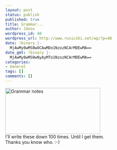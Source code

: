 ```yaml
---
layout: post
status: publish
published: true
title: Grammar...
author: János
wordpress_id: 48
wordpress_url: http://www.rusiczki.net/wp/?p=48
date: !binary |-
  MjAwMy0wMS0wOCAwMDo1NzozNCArMDEwMA==
date_gmt: !binary |-
  MjAwMy0wMS0wNyAyMTo1NzozNCArMDEwMA==
categories:
- General
tags: []
comments: []
---
```

<p><img src="http://www.rusiczki.net/blog/blogpics/notes.jpg" width="300" height="145" border="0" alt="Grammar notes" class="image" /><br />
I'll write these down 100 times. Until I get them.<br />
Thanks you know who. :-)</p>
